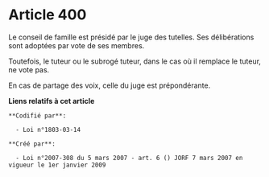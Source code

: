 # Article 400

Le conseil de famille est présidé par le juge des tutelles. Ses délibérations sont adoptées par vote de ses membres.

Toutefois, le tuteur ou le subrogé tuteur, dans le cas où il remplace le tuteur, ne vote pas.

En cas de partage des voix, celle du juge est prépondérante.

**Liens relatifs à cet article**

	**Codifié par**:

	  - Loi n°1803-03-14

	**Créé par**:

	  - Loi n°2007-308 du 5 mars 2007 - art. 6 () JORF 7 mars 2007 en vigueur le 1er janvier 2009
